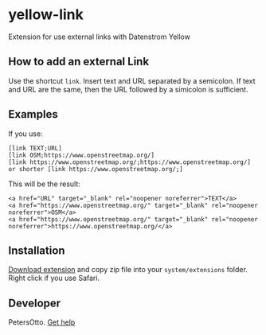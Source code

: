 # yellow-link
Extension for use external links with Datenstrom Yellow

## How to add an external Link

Use the shortcut `link`. Insert text and URL separated by a semicolon. 
If text and URL are the same, then the URL followed by a simicolon is sufficient.

## Examples

If you use:

    [link TEXT;URL]
    [link OSM;https://www.openstreetmap.org/]
    [link https://www.openstreetmap.org/;https://www.openstreetmap.org/] or shorter [link https://www.openstreetmap.org/;]
    
This will be the result:
    
    <a href="URL" target="_blank" rel="noopener noreferrer">TEXT</a>
    <a href="https://www.openstreetmap.org/" target="_blank" rel="noopener noreferrer">OSM</a>
    <a href="https://www.openstreetmap.org/" target="_blank" rel="noopener noreferrer">https://www.openstreetmap.org/</a>
  

## Installation

[Download extension](https://github.com/PetersOtto/yellow-link/archive/refs/heads/main.zip) and copy zip file into your `system/extensions` folder. Right click if you use Safari.

## Developer

PetersOtto. [Get help](https://datenstrom.se/yellow/help/)

